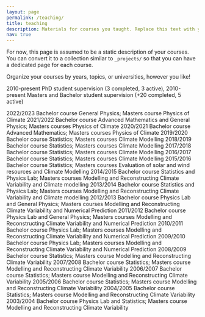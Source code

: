 ```yaml
---
layout: page
permalink: /teaching/
title: teaching
description: Materials for courses you taught. Replace this text with your description.
nav: true
---
```


For now, this page is assumed to be a static description of your courses. You can convert it to a collection similar to `_projects/` so that you can have a dedicated page for each course.

Organize your courses by years, topics, or universities, however you like!

2010-present	PhD student supervision (3 completed, 3 active), 
2010-present	Masters and Bachelor student supervision (+20 completed, 5 active)

2022/2023		Bachelor course General Physics;  Masters course Physics of Climate 
2021/2022          Bachelor course Advanced Mathematics and General Physics;  Masters courses Physics of Climate
2020/2021          Bachelor course Advanced Mathematics; Masters courses Physics of Climate
2019/2020          Bachelor course Statistics; Masters courses Climate Modelling
2018/2019          Bachelor course Statistics; Masters courses Climate Modelling
2017/2018          Bachelor course Statistics; Masters courses Climate Modelling
2016/2017          Bachelor course Statistics; Masters courses Climate Modelling
2015/2016	         Bachelor course Statistics; Masters courses Evaluation of solar and wind resources and Climate 
		         Modelling
2014/2015	         Bachelor course Statistics and Physics Lab; Masters courses Modelling and 
			Reconstructing Climate Variability and Climate modelling
2013/2014          Bachelor course Statistics and Physics Lab; Masters courses Modelling and 
			Reconstructing Climate Variability and Climate modelling
2012/2013	         Bachelor course Physics Lab and General Physics; Masters courses Modelling and Reconstructing 
			Climate Variability and Numerical Prediction
2011/2012          Bachelor course Physics Lab and General Physics; Masters courses Modelling and Reconstructing 
			Climate Variability and Numerical Prediction
2010/2011          Bachelor course Physics Lab; Masters courses Modelling and Reconstructing Climate 
			Variability and Numerical Prediction
2009/2010          Bachelor course Physics Lab; Masters courses Modelling and Reconstructing Climate 
			Variability and Numerical Prediction
2008/2009		Bachelor course Statistics; Masters course Modelling and Reconstructing Climate Variability
2007/2008		Bachelor course Statistics; Masters course Modelling and Reconstructing Climate Variability
2006/2007		Bachelor course Statistics; Masters course Modelling and Reconstructing Climate Variability
2005/2006		Bachelor course Statistics; Masters course Modelling and Reconstructing Climate Variability
2004/2005		Bachelor course Statistics; Masters course Modelling and Reconstructing Climate Variability
2003/2004		Bachelor course Physics Lab and Statistics; Masters course Modelling and Reconstructing Climate Variability

